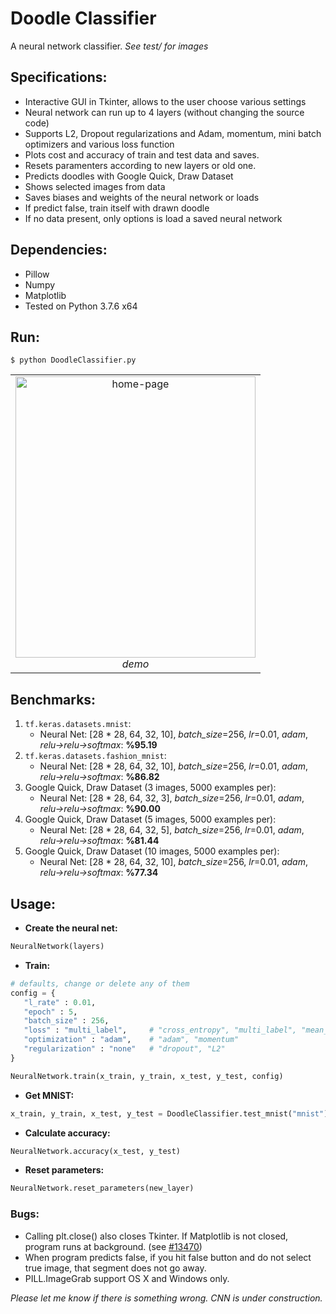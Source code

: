 # Doodle Classifier
A neural network classifier. *See test/ for images*
## Specifications: ##
* Interactive GUI in Tkinter, allows to the user choose various settings
* Neural network can run up to 4 layers (without changing the source code)
* Supports L2, Dropout regularizations and Adam, momentum, mini batch optimizers and various loss function
* Plots cost and accuracy of train and test data and saves.
* Resets paramenters according to new layers or old one.
* Predicts doodles with Google Quick, Draw Dataset
* Shows selected images from data
* Saves biases and weights of the neural network or loads
* If predict false, train itself with drawn doodle
* If no data present, only options is load a saved neural network
## Dependencies: ##
* Pillow
* Numpy
* Matplotlib
* Tested on Python 3.7.6 x64
## Run: ##
`$ python DoodleClassifier.py`
<table>
    <tr>
        <td align="center">
            <img src="https://github.com/ssduman/doodle-classifier/blob/master/test/doodle.gif" alt="home-page" width="384" height="450">
            <br />
            <i> demo </i>
        </td>
    </tr>
</table>

## Benchmarks: ##
1. `tf.keras.datasets.mnist`:
   - Neural Net: [28 \* 28, 64, 32, 10], _batch_size_=256, _lr_=0.01, _adam_, _relu->relu->softmax_: **%95.19**
2. `tf.keras.datasets.fashion_mnist`:
   - Neural Net: [28 \* 28, 64, 32, 10], _batch_size_=256, _lr_=0.01, _adam_, _relu->relu->softmax_: **%86.82**
3. Google Quick, Draw Dataset (3 images, 5000 examples per):
   - Neural Net: [28 \* 28, 64, 32, 3], _batch_size_=256, _lr_=0.01, _adam_, _relu->relu->softmax_: **%90.00**
4. Google Quick, Draw Dataset (5 images, 5000 examples per):
   - Neural Net: [28 \* 28, 64, 32, 5], _batch_size_=256, _lr_=0.01, _adam_, _relu->relu->softmax_: **%81.44**
4. Google Quick, Draw Dataset (10 images, 5000 examples per):
   - Neural Net: [28 \* 28, 64, 32, 10], _batch_size_=256, _lr_=0.01, _adam_, _relu->relu->softmax_: **%77.34**
## Usage: ##
- **Create the neural net:**
```python
NeuralNetwork(layers)
```
- **Train:**
```python
# defaults, change or delete any of them
config = {
   "l_rate" : 0.01, 
   "epoch" : 5, 
   "batch_size" : 256, 
   "loss" : "multi_label",     # "cross_entropy", "multi_label", "mean_square"
   "optimization" : "adam",    # "adam", "momentum"
   "regularization" : "none"   # "dropout", "L2"
}

NeuralNetwork.train(x_train, y_train, x_test, y_test, config)
```
- **Get MNIST:**
```python
x_train, y_train, x_test, y_test = DoodleClassifier.test_mnist("mnist") # "mnist", "fashion_mnist"
```
- **Calculate accuracy:**
```python
NeuralNetwork.accuracy(x_test, y_test)
```
- **Reset parameters:**
```python
NeuralNetwork.reset_parameters(new_layer)
```
### Bugs: ###
* Calling plt.close() also closes Tkinter. If Matplotlib is not closed, program runs at background. (see [#13470](https://github.com/matplotlib/matplotlib/issues/13470))
* When program predicts false, if you hit false button and do not select true image, that segment does not go away.
* PILL.ImageGrab support OS X and Windows only.

_Please let me know if there is something wrong. CNN is under construction._

